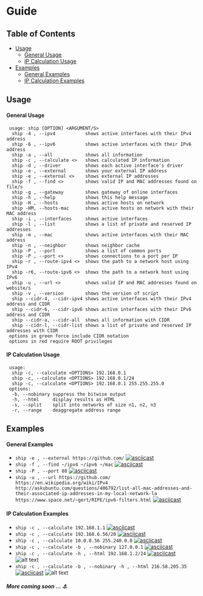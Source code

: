 # Guide

## Table of Contents

* [Usage]
  * [General Usage]
  * [IP Calculation Usage]
* [Examples]
  * [General Examples]
  * [IP Calculation Examples]

## Usage
#### General Usage

```
 usage: ship [OPTION] <ARGUMENT/S>
  ship -4 , --ipv4           shows active interfaces with their IPv4 address
  ship -6 , --ipv6           shows active interfaces with their IPv6 address
  ship -a , --all            shows all information
  ship -c , --calculate <>   shows calculated IP information
  ship -d , --driver         shows each active interface's driver
  ship -e , --external       shows your external IP address
  ship -e , --external <>    shows external IP addresses
  ship -f , --find <>        shows valid IP and MAC addresses found on file/s
  ship -g , --gateway        shows gateway of online interfaces
  ship -h , --help           shows this help message
  ship -H , --hosts          shows active hosts on network
  ship -HM, --hosts-mac      shows active hosts on network with their MAC address
  ship -i , --interfaces     shows active interfaces
  ship -l , --list           shows a list of private and reserved IP addresses
  ship -m , --mac            shows active interfaces with their MAC address
  ship -n , --neighbor       shows neighbor cache
  ship -P , --port           shows a list of common ports
  ship -P , --port <>        shows connections to a port per IP
  ship -r , --route-ipv4 <>  shows the path to a network host using IPv4
  ship -r6, --route-ipv6 <>  shows the path to a network host using IPv6
  ship -u , --url <>         shows valid IP and MAC addresses found on website/s
  ship -v , --version        shows the version of script
  ship --cidr-4, --cidr-ipv4 shows active interfaces with their IPv4 address and CIDR
  ship --cidr-6, --cidr-ipv6 shows active interfaces with their IPv6 address and CIDR
  ship --cidr-a, --cidr-all  shows all information with CIDR
  ship --cidr-l, --cidr-list shows a list of private and reserved IP addresses with CIDR
 options in green force include CIDR notation
 options in red require ROOT privileges
```

#### IP Calculation Usage

```
 usage:
  ship -c, --calculate <OPTIONS> 192.168.0.1
  ship -c, --calculate <OPTIONS> 192.168.0.1/24
  ship -c, --calculate <OPTIONS> 192.168.0.1 255.255.255.0
 options:
  -b, --nobinary suppress the bitwise output 
  -h, --html     display results as HTML
  -s, --split    split into networks of size n1, n2, n3
  -r, --range    deaggregate address range
```

## Examples
#### General Examples
* `ship -e , --external https://github.com/`
[![asciicast](https://asciinema.org/a/104424.png)](https://asciinema.org/a/104424)
* `ship -f , --find ~/ipv4 ~/ipv6 ~/mac`
[![asciicast](https://asciinema.org/a/104427.png)](https://asciinema.org/a/104427)
* `ship -P , --port 80`
[![asciicast](https://asciinema.org/a/104428.png)](https://asciinema.org/a/104428)
* `ship -u , --url https://github.com/ https://en.wikipedia.org/wiki/IPv4 http://askubuntu.com/questions/406792/list-all-mac-addresses-and-their-associated-ip-addresses-in-my-local-network-la https://www.space.net/~gert/RIPE/ipv6-filters.html`
[![asciicast](https://asciinema.org/a/104429.png)](https://asciinema.org/a/104429)

#### IP Calculation Examples
* `ship -c , --calculate 192.168.1.1`
[![asciicast](https://asciinema.org/a/104430.png)](https://asciinema.org/a/104430)
* `ship -c , --calculate 192.168.6.56/20`
[![asciicast](https://asciinema.org/a/104431.png)](https://asciinema.org/a/104431)
* `ship -c , --calculate 10.0.0.56 255.240.0.0`
[![asciicast](https://asciinema.org/a/104432.png)](https://asciinema.org/a/104432)
* `ship -c , --calculate -b , --nobinary 127.0.0.1`
[![asciicast](https://asciinema.org/a/104433.png)](https://asciinema.org/a/104433)
* `ship -c , --calculate -h , --html 192.168.1.2/24`
[![asciicast](https://asciinema.org/a/104436.png)](https://asciinema.org/a/104436)
![alt text](https://raw.githubusercontent.com/xtonousou/shIP/dev/imgs/example1.png "Example One")
* `ship -c , --calculate -b , --nobinary -h , --html 216.58.205.35`
[![asciicast](https://asciinema.org/a/104437.png)](https://asciinema.org/a/104437)
![alt text](https://raw.githubusercontent.com/xtonousou/shIP/dev/imgs/example2.png "Example Two")

##### More coming soon ... :anchor:

<!-- Anchors -->
[Usage]: #usage
[General Usage]: #general-usage
[IP Calculation Usage]: #ip-calculation-usage
[Examples]: #examples
[General Examples]: #general-examples
[IP Calculation Examples]: #ip-calculation-examples
